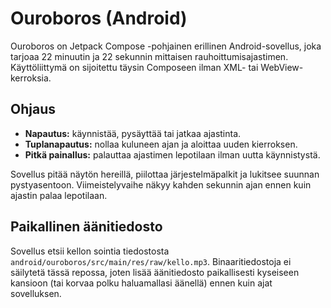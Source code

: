# Ouroboros (Android)

Ouroboros on Jetpack Compose -pohjainen erillinen Android-sovellus, joka tarjoaa
22 minuutin ja 22 sekunnin mittaisen rauhoittumisajastimen. Käyttöliittymä on
sijoitettu täysin Composeen ilman XML- tai WebView-kerroksia.

## Ohjaus

- **Napautus:** käynnistää, pysäyttää tai jatkaa ajastinta.
- **Tuplanapautus:** nollaa kuluneen ajan ja aloittaa uuden kierroksen.
- **Pitkä painallus:** palauttaa ajastimen lepotilaan ilman uutta käynnistystä.

Sovellus pitää näytön hereillä, piilottaa järjestelmäpalkit ja lukitsee
suunnan pystyasentoon. Viimeistelyvaihe näkyy kahden sekunnin ajan ennen kuin
ajastin palaa lepotilaan.

## Paikallinen äänitiedosto

Sovellus etsii kellon sointia tiedostosta `android/ouroboros/src/main/res/raw/kello.mp3`.
Binaaritiedostoja ei säilytetä tässä repossa, joten lisää äänitiedosto
paikallisesti kyseiseen kansioon (tai korvaa polku haluamallasi äänellä) ennen
kuin ajat sovelluksen.

